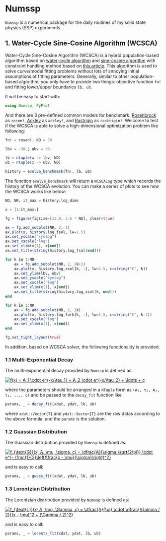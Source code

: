# Numssp

`Numssp` is a numerical package for the daily routines of my solid state physics (SSP) experiments.

## 1. Water-Cycle Sine-Cosine Algorithm (WCSCA)

Water-Cycle Sine-Cosine Algorithm (WCSCA) is a hybrid population-based algorithm based on [water-cycle algorithm](http://dx.doi.org/10.1016/j.compstruc.2012.07.010) and [sine-cosine algorithm](http://dx.doi.org/10.1016/j.knosys.2015.12.022) with constraint handling method based on [this article](https://doi.org/10.1016/S0045-7825(99)00389-8). This algorithm is used to solve curve/model fitting problems without lots of annoying initial assumptions of fitting parameters. Generally, similar to other population-based algorithm, you only have to provide two things: objective function `fn!` and fitting lower/upper boundaries `lb, ub`.

It will be easy to start with:
```julia
using Numssp, PyPlot
```
And there are 3 pre-defined common models for benchmark: [Rosenbrock](https://en.wikipedia.org/wiki/Rosenbrock_function) as `rosen!`, [Ackley](https://en.wikipedia.org/wiki/Ackley_function) as `ackley!`, and [Rastrigin](https://en.wikipedia.org/wiki/Rastrigin_function)  as `rastrigin!`. Welcome to test if the WCSCA is able to solve a high-dimensional optimization problem like following:
```julia
fn! = rosen!; ND = 30

lbv = -30.; ubv = 30.

lb = ntuple(x -> lbv, ND)
ub = ntuple(x -> ubv, ND)

history = evolve_benchmark(fn!, lb, ub)
```
The function `evolve_benchmark` will return a `WCSCALog` type which records the history of the WCSCA evolution. You can make a series of plots to see how the WCSCA works like below:
```julia
ND, NR, it_max = history.log_dims

x = [1:it_max;]

fg = figure(figsize=[12.8, 3.6 * ND], clear=true)

ax = fg.add_subplot(NR, 2, 1)
ax.plot(x, history.log_fsol, lw=1.5)
ax.set_yscale("symlog")
ax.set_xscale("log")
ax.set_xlim(x[1], x[end])
ax.set_title(string(history.log_fsol[end]))

for k in 1:ND
    ax = fg.add_subplot(NR, 2, 2k+1)
    ax.plot(x, history.log_xsol[k, :], lw=1.5, c=string("C", k))
    ax.set_ylim(lbv, ubv)
    ax.set_yscale("symlog")
    ax.set_xscale("log")
    ax.set_xlim(x[1], x[end])
    ax.set_title(string(history.log_xsol[k, end]))
end

for k in 1:NR
    ax = fg.add_subplot(NR, 2, 2k)
    ax.plot(x, history.log_fork[k, :], lw=1.5, c=string("C", k-1))
    ax.set_xscale("log")
    ax.set_xlim(x[1], x[end])
end

fg.set_tight_layout(true)
```

In addition, based on WCSCA solver, the following functionality is provided.

### 1.1 Multi-Exponential Decay

The multi-exponential decay provided by `Numssp` is defined as:

<a href="https://www.codecogs.com/eqnedit.php?latex=f(x)&space;=&space;A_1&space;\cdot&space;e^{-x/\tau_1}&space;&plus;&space;A_2&space;\cdot&space;e^{-x/\tau_2}&space;&plus;&space;\ldots&space;&plus;&space;c" target="_blank"><img src="https://latex.codecogs.com/svg.latex?f(x)&space;=&space;A_1&space;\cdot&space;e^{-x/\tau_1}&space;&plus;&space;A_2&space;\cdot&space;e^{-x/\tau_2}&space;&plus;&space;\ldots&space;&plus;&space;c" title="f(x) = A_1 \cdot e^{-x/\tau_1} + A_2 \cdot e^{-x/\tau_2} + \ldots + c" /></a>

where the parameters should be arranged in a `NTuple` form as `(A₁, τ₁, A₂, τ₂, ..., c)` and be passed to the `decay_fit` function like
```julia
params, _ = decay_fit(xdat, ydat, lb, ub)
```
where `xdat::Vector{T}` and `ydat::Vector{T}` are the raw datas according to the above formula, and the `params` is the solution.

### 1.2 Guassian Distribution

The Guassian distribution provided by `Numssp` is defined as:

<a href="https://www.codecogs.com/eqnedit.php?latex=f_{\text{G}}(x;&space;A,&space;\mu,&space;\sigma,&space;c)&space;=&space;\dfrac{A}{\sigma&space;\sqrt{2\pi}}&space;\cdot&space;e^{-&space;\frac{1}{2}\left(\frac{x&space;-&space;\mu}{\sigma}\right)^2}" target="_blank"><img src="https://latex.codecogs.com/svg.latex?f_{\text{G}}(x;&space;A,&space;\mu,&space;\sigma,&space;c)&space;=&space;\dfrac{A}{\sigma&space;\sqrt{2\pi}}&space;\cdot&space;e^{-&space;\frac{1}{2}\left(\frac{x&space;-&space;\mu}{\sigma}\right)^2}" title="f_{\text{G}}(x; A, \mu, \sigma, c) = \dfrac{A}{\sigma \sqrt{2\pi}} \cdot e^{- \frac{1}{2}\left(\frac{x - \mu}{\sigma}\right)^2}" /></a>

and is easy to call:
```julia
params, _ = guass_fit(xdat, ydat, lb, ub)
```

### 1.3 Lorentzian Distribution

The Lorentzian distribution provided by `Numssp` is defined as:

<a href="https://www.codecogs.com/eqnedit.php?latex=f_{\text{L}}(x;&space;A,&space;\mu,&space;\Gamma,&space;c)&space;=&space;\dfrac{A}{\pi}&space;\cdot&space;\dfrac{\Gamma&space;/&space;2}{(x&space;-&space;\mu)^2&space;&plus;&space;(\Gamma&space;/&space;2)^2}" target="_blank"><img src="https://latex.codecogs.com/svg.latex?f_{\text{L}}(x;&space;A,&space;\mu,&space;\Gamma,&space;c)&space;=&space;\dfrac{A}{\pi}&space;\cdot&space;\dfrac{\Gamma&space;/&space;2}{(x&space;-&space;\mu)^2&space;&plus;&space;(\Gamma&space;/&space;2)^2}" title="f_{\text{L}}(x; A, \mu, \Gamma, c) = \dfrac{A}{\pi} \cdot \dfrac{\Gamma / 2}{(x - \mu)^2 + (\Gamma / 2)^2}" /></a>

and is easy to call:
```julia
params, _ = lorentz_fit(xdat, ydat, lb, ub)
```
